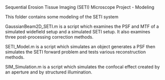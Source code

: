 Sequential Erosion Tissue Imaging (SETI) Microscope Project - Modeling

This folder contains some modeling of the SETI system

GaussianBeam2D_SETI.m is a script which examines the PSF and MTF of a simulated widefield setup and a simulated SETI setup. It also examines three post-processing correction methods. 

SETI_Model.m is a script which simulates an object generates a PSF then simulates the SETI forward problem and tests various reconstruction methods.

SIM_Simulation.m is a script which simulates the confocal effect created by an aperture and by structured illumination. 